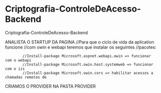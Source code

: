 # Criptografia-ControleDeAcesso-Backend
Criptografia-ControleDeAcesso-Backend


ANALISTA O STARTUP DA PAGINA
			//Para que o ciclo de vida da aplication funcione
            //com  owin e webapi teremos que instalar os seguintes
            //pacotes:

            //Install-package Microsoft.aspnet.webapi.owin => funcionar com o webapi
            //Install-package Microsoft.owin.host.systemweb => funcionar com o iis
            //Install-package Microsoft.owin.cors => habilitar acessos a chamadas remotas de
			
CRIAMOS O PROVIDER
			NA PASTA PROVIDER
